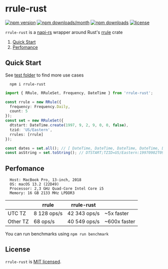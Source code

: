 # rrule-rust

[![npm version](https://badge.fury.io/js/rrule-rust.svg)](https://badge.fury.io/js/rrule-rust)
[![npm downloads/month](https://img.shields.io/npm/dm/rrule-rust.svg)](https://www.npmjs.com/package/rrule-rust)
[![npm downloads](https://img.shields.io/npm/dt/rrule-rust.svg)](https://www.npmjs.com/package/rrule-rust)
[![license](https://img.shields.io/badge/license-MIT-blue.svg)](https://github.com/lsndr/rrule-rust/blob/master/LICENSE.md)


`rrule-rust` is a [napi-rs](https://napi.rs) wrapper around Rust's [rrule](https://crates.io/crates/rrule) crate


1. [Quick Start](#quick-start)
2. [Perfomance](#perfomance)

## Quick Start

See [test folder](https://github.com/lsndr/rrule-rust/tree/master/tests) to find more use cases

```
  npm i rrule-rust 
```


```typescript
import { RRule, RRuleSet, Frequency, DateTime } from 'rrule-rust';

const rrule = new RRule({
  frequency: Frequency.Daily,
  count: 5
});
const set = new RRuleSet({
  dtstart: DateTime.create(1997, 9, 2, 9, 0, 0, false),
  tzid: 'US/Eastern',
  rrules: [rrule]
});

const dates = set.all(); // [ DateTime, DateTime, DateTime, DateTime, DateTime ]
const asString = set.toString(); // DTSTART;TZID=US/Eastern:19970902T090000\nFREQ=daily;COUNT=5;BYHOUR=9;BYMINUTE=0;BYSECOND=0
```

## Perfomance

```
  Host: MacBook Pro, 13-inch, 2018
  OS: macOS 13.2 (22D49)
  Processor: 2,3 GHz Quad-Core Intel Core i5
  Memory: 16 GB 2133 MHz LPDDR3
```

|          | rrule        | rrule-rust   |              |
| -------- | ------------ | ------------ | ------------ |
| UTC TZ   | 8 128 ops/s  | 42 343 ops/s | ~5x faster   |
| Other TZ | 68 ops/s     | 40 549 ops/s | ~600x faster |

You can run benchmarks using `npm run benchmark`

## License

`rrule-rust` is [MIT licensed](LICENSE.md).
